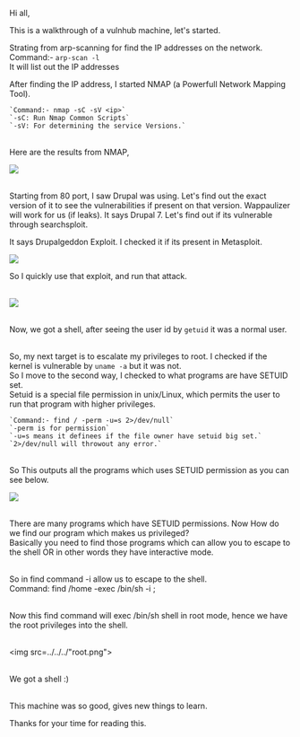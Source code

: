 Hi all,

This is a walkthrough of a vulnhub machine, let's started.

Strating from arp-scanning for find the IP addresses on the network.
Command:- `arp-scan -l`<br>
It will list out the IP addresses
	
After finding the IP address, I started NMAP (a Powerfull Network Mapping Tool).<br>

	`Command:- nmap -sC -sV <ip>`
	`-sC: Run Nmap Common Scripts`
	`-sV: For determining the service Versions.`
	
<br>Here are the results from NMAP,<br>

<img src="../../../nmap-scan.png">

<br>Starting from 80 port, I saw Drupal was using. Let's find out the exact version of it to see the vulnerabilities if present on that version. Wappaulizer will work for us (if leaks). It says Drupal 7.
Let's find out if its vulnerable through searchsploit.

It says Drupalgeddon Exploit. I checked it if its present in Metasploit.

<img src="../../../drupal.png">

So I quickly use that exploit, and run that attack. 

<br><img src="../../../meterpreter.png">

<br>Now, we got a shell, after seeing the user id by `getuid` it was a normal user.

<br>So, my next target is to escalate my privileges to root. I checked if the kernel is vulnerable by `uname -a` but it was not.
<br>So I move to the second way, I checked to what programs are have SETUID set. 
<br>Setuid is a special file permission in unix/Linux, which permits the user to run that program with higher privileges.<br>
	
	`Command:- find / -perm -u=s 2>/dev/null`
	`-perm is for permission`
	`-u=s means it definees if the file owner have setuid big set.`
	`2>/dev/null will throwout any error.`
	
<br>So This outputs all the programs which uses SETUID permission as you can see below.<br>

<img src="../../../privilege.png">

<br>There are many programs which have SETUID permissions. Now How do we find our program which makes us privileged?
<br>Basically you need to find those programs which can allow you to escape to the shell OR in other words they have interactive mode. 

<br>So in find command -i allow us to escape to the shell.<br>
	Command: find /home -exec /bin/sh -i \;

<br>Now this find command will exec /bin/sh shell in root mode, hence we have the root privileges into the shell.

<br><img src=../../../"root.png">

<br>We got a shell :)	

<br>This machine was so good, gives new things to learn. <br>

Thanks for your time for reading this. 
